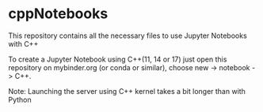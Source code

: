 # cppNotebooks
This repository contains all the necessary files to use Jupyter
Notebooks with C++

To create a Jupyter Notebook using C++(11, 14 or 17) just open this repository on 
mybinder.org (or conda or similar), choose new -> notebook -> C++.

Note: Launching the server using C++ kernel takes a bit longer than with Python
